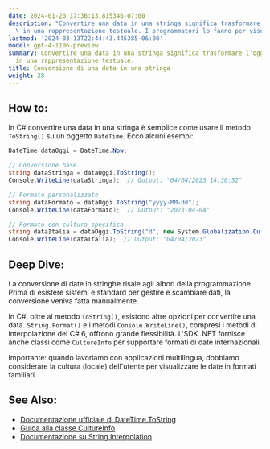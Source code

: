 ```yaml
---
date: 2024-01-20 17:36:13.815346-07:00
description: "Convertire una data in una stringa significa trasformare l'oggetto DateTime\
  \ in una rappresentazione testuale. I programmatori lo fanno per visualizzare\u2026"
lastmod: '2024-03-13T22:44:43.445385-06:00'
model: gpt-4-1106-preview
summary: Convertire una data in una stringa significa trasformare l'oggetto DateTime
  in una rappresentazione testuale.
title: Conversione di una data in una stringa
weight: 28
---
```


## How to:
In C# convertire una data in una stringa è semplice come usare il metodo `ToString()` su un oggetto `DateTime`. Ecco alcuni esempi:

```C#
DateTime dataOggi = DateTime.Now;

// Conversione base
string dataStringa = dataOggi.ToString();
Console.WriteLine(dataStringa);  // Output: "04/04/2023 14:30:52"

// Formato personalizzato
string dataFormato = dataOggi.ToString("yyyy-MM-dd");
Console.WriteLine(dataFormato);  // Output: "2023-04-04"

// Formato con cultura specifica
string dataItalia = dataOggi.ToString("d", new System.Globalization.CultureInfo("it-IT"));
Console.WriteLine(dataItalia);  // Output: "04/04/2023"
```

## Deep Dive:
La conversione di date in stringhe risale agli albori della programmazione. Prima di esistere sistemi e standard per gestire e scambiare dati, la conversione veniva fatta manualmente.

In C#, oltre al metodo `ToString()`, esistono altre opzioni per convertire una data. `String.Format()` e i metodi `Console.WriteLine()`, compresi i metodi di interpolazione del C# 6, offrono grande flessibilità. L'SDK .NET fornisce anche classi come `CultureInfo` per supportare formati di date internazionali.

Importante: quando lavoriamo con applicazioni multilingua, dobbiamo considerare la cultura (locale) dell'utente per visualizzare le date in formati familiari.

## See Also:
- [Documentazione ufficiale di DateTime.ToString](https://docs.microsoft.com/en-us/dotnet/api/system.datetime.tostring)
- [Guida alla classe CultureInfo](https://docs.microsoft.com/en-us/dotnet/api/system.globalization.cultureinfo)
- [Documentazione su String Interpolation](https://docs.microsoft.com/en-us/dotnet/csharp/language-reference/tokens/interpolated)
